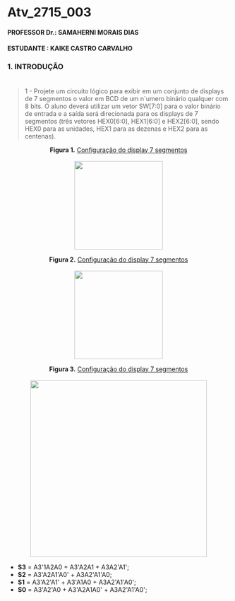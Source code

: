 # Atv_2715_003
#### PROFESSOR Dr.: SAMAHERNI MORAIS DIAS 
#### ESTUDANTE    : KAIKE CASTRO CARVALHO


### 1. INTRODUÇÃO <br/> <br/>

> 1 - Projete um circuito lógico para exibir em um conjunto de displays de 7 segmentos o valor
em BCD de um n´umero binário qualquer com 8 bits. O aluno deverá utilizar um vetor SW[7:0]
para o valor binário de entrada e a saída será direcionada para os displays de 7 segmentos
(três vetores HEX0[6:0], HEX1[6:0] e HEX2[6:0], sendo HEX0 para as unidades, HEX1 para as
dezenas e HEX2 para as centenas).


<p align="center">
  <b>Figura 1.</b>
 <a href="#">Configuração do display 7 segmentos</a> 
 <br><br>
<img src="https://user-images.githubusercontent.com/42541528/62499610-b3823b00-b7b9-11e9-92eb-84c196656166.png" width="200" heigth="200"> 
 </p>
 
  
 <p align="center">
  <b>Figura 2.</b>
 <a href="#">Configuração do display 7 segmentos</a> 
 <br><br>
<img src="https://user-images.githubusercontent.com/42541528/62499665-e298ac80-b7b9-11e9-8795-b0c3fc0375a2.png" width="200" heigth="200"> 
 </p>
 
 
 <p align="center">
  <b>Figura 3.</b>
 <a href="#">Configuração do display 7 segmentos</a> 
 <br><br>
<img src="https://user-images.githubusercontent.com/42541528/62499735-1d9ae000-b7ba-11e9-9077-81a5440916e3.png" width="400" heigth="200"> 
 </p>
 
 * **S3** = A3'1A2A0 + A3'A2A1 + A3A2'A1';
 * **S2** = A3'A2A1'A0' + A3A2'A1'A0;
 * **S1** = A3'A2'A1' + A3'A1A0 + A3A2'A1'A0';
 * **S0** = A3'A2'A0 + A3'A2A1A0' + A3A2'A1'A0';
